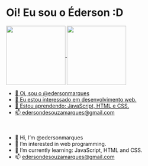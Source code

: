 <h1>Oi! Eu sou o Éderson :D</h1>

<div>
<a href="https://github.com/edersonmarques">
 <img align="center" height="160em" src="https://github-readme-stats.vercel.app/api?username=edersonmarques&show_icons=true&theme=dark&include_all_commits=true&count_private=true"/>
<img align="center" height="160em" src="https://github-readme-stats.vercel.app/api/top-langs/?username=edersonmarques&layout=compact&langs_count=7&theme=dark"/>

</div>

</p>

- 👋 Oi, sou o @edersonmarques
- 👀 Eu estou interessado em desenvolvimento web.
- 🌱 Estou aprendendo: JavaScript, HTML e CSS.
- 📫 edersondesouzamarques@gmail.com

<br>

- 👋 Hi, I’m @edersonmarques
- 👀 I’m interested in web programming.
- 🌱 I’m currently learning: JavaScript, HTML and CSS.
- 📫 edersondesouzamarques@gmail.com
